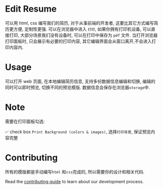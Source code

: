 # Edit Resume

可以用 html, css 编写我们的简历, 对于从事前端的开发者, 这要比其它方式编写简历更方便, 定制性更强.
可以在浏览器中进入 `打印`, 如果你拥有打印机设备, 可以直接打印, 大部分场景我们没有设备时, 可以在打印中保存为 `pdf` 文件.
当打开浏览器打印面板时, 只会展示有必要的打印内容, 其它编辑界面会从窗口离开,不会进入打印内容内.

# Usage

可以打开 web 页面, 在本地编辑简历信息, 支持多份数据信息编辑和切换, 编辑的同时可以即时预览, 切换不同的预览模版. 数据信息会保存在浏览器`storage`中.

# Note

需要在打印面板勾选:

✅ check box `Print Background (colors & images)`, 选择`打印背景`, 保证预览内容完整

# Contributing

所有的模版都是手动编写`html` 和`css`完成的, 所以需要你的设计和相关代码.

Read the [contributing guide](/CONTRIBUTING.md) to learn about our development process.
